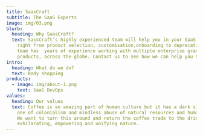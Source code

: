 ```yaml
---
title: SaasCraft
subtitle: The SaaS Experts
image: img/03.png
blurb:
  heading: Why SaasCraft?
  text: SassCraft’s highly experienced team will help you in your SaaS journey,
    right from product selection, customisation,onboarding to deprecation. Our
    team has  years of experience working with multiple enterprise grade SaaS
    products, across the globe. Contact us to see how we can help you today!
intro:
  heading: What do we do?
  text: Body shopping
products:
  - image: img/about-1.png
    text: SaaS DevOps
values:
  heading: Our values
  text: Coffee is an amazing part of human culture but it has a dark side too –
    one of colonialism and mindless abuse of natural resources and human lives.
    We want to turn this around and return the coffee trade to the drink’s
    exhilarating, empowering and unifying nature.
---
```

